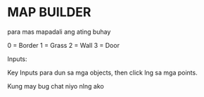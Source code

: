 # MAP BUILDER

para mas mapadali ang ating buhay

0 = Border 
1 = Grass
2 = Wall
3 = Door

Inputs:

Key Inputs para dun sa mga objects, then click lng sa mga points.

Kung may bug chat niyo nlng ako
